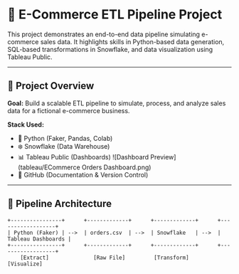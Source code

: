 # 🛒 E-Commerce ETL Pipeline Project

This project demonstrates an end-to-end data pipeline simulating e-commerce sales data. It highlights skills in Python-based data generation, SQL-based transformations in Snowflake, and data visualization using Tableau Public.

---

## 📌 Project Overview

**Goal:** Build a scalable ETL pipeline to simulate, process, and analyze sales data for a fictional e-commerce business.

**Stack Used:**
- 🐍 Python (Faker, Pandas, Colab)
- ❄️ Snowflake (Data Warehouse)
- 📊 Tableau Public (Dashboards)
![Dashboard Preview](tableau/ECommerce Orders Dashboard.png)
- 📝 GitHub (Documentation & Version Control)

---

## 🧱 Pipeline Architecture

```text
+----------------+      +-------------+      +-------------+      +------------------+
| Python (Faker) | -->  | orders.csv  | -->  | Snowflake   | -->  | Tableau Dashboards |
+----------------+      +-------------+      +-------------+      +------------------+
    [Extract]              [Raw File]         [Transform]              [Visualize]
